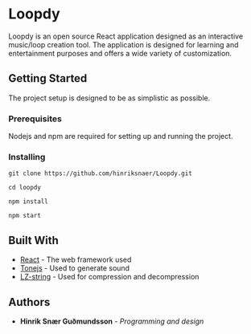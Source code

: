 # Loopdy

Loopdy is an open source React application designed as an interactive music/loop creation tool. The application is designed for learning and entertainment purposes and offers a wide variety of customization.

## Getting Started

The project setup is designed to be as simplistic as possible.

### Prerequisites

Nodejs and npm are required for setting up and running the project.

### Installing

```
git clone https://github.com/hinriksnaer/Loopdy.git
```
```
cd loopdy
```
```
npm install
```
```
npm start
```

## Built With

* [React](https://reactjs.org/) - The web framework used
* [Tonejs](https://tonejs.github.io/) - Used to generate sound
* [LZ-string](https://github.com/pieroxy/lz-string) - Used for compression and decompression


## Authors

* **Hinrik Snær Guðmundsson** - *Programming and design*
